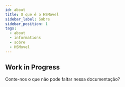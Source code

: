 ```yaml
---
id: about
title: O que é o HSMovel
sidebar_label: Sobre
sidebar_position: 1
tags:
  - about
  - informations
  - sobre
  - HSMovel
---
```


## Work in Progress

Conte-nos o que não pode faltar nessa documentação?
